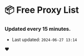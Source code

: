 # :package: Free Proxy List
### Updated every 15 minutes.

- Last updated: `2024-06-27 13:14`

:heart:
